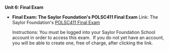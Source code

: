 **Unit 6: Final Exam** <span id="6"></span> 
-   **Final Exam: The Saylor Foundation's POLSC411 Final Exam**
    Link: The Saylor Foundation's [POLSC411 Final
    Exam](http://school.saylor.org/mod/quiz/view.php?id=328)  
      
     Instructions: You must be logged into your Saylor Foundation School
    account in order to access this exam.  If you do not yet have an
    account, you will be able to create one, free of charge, after
    clicking the link. 


